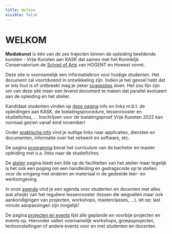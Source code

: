 ```yaml
---
title: Welkom
visible: false
---
```

# WELKOM
**Mediakunst** is één van de zes trajecten binnen de opleiding beeldende kunsten - Vrije Kunsten aan KASK dat samen met het Koninklijk Conservatorium de [School of Arts](https://www.schoolofartsgent.be/) van HOGENT en Howest vormt.

Deze site is voornamelijk een informatiebron voor huidige studenten. Het document zal voortdurend in ontwikkeling zijn. Indien je het gevoel hebt dat er iets fout is of ontbreekt mag je zeker [suggesties](https://leper.noho.st/pad/p/2021_MK_intern_suggesties) doen. Het zou fijn zijn om van deze site meer een levend document te maken dat parallel evolueert aan de opleiding en het atelier.

Kandidaat studenten vinden op [deze pagina](../kandidaat%20studenten) info en links m.b.t. de opleidingen aan KASK, de toelatingsprocedure, lessenrooster en studiefiches, ... Inschrijven voor de toelatingsproef Vrije Kunsten 2022 kan normaal gezien vanaf eind november!

Onder [praktische info](../praktische_info) vind je nuttige links naar applicaties, diensten en documenten, informatie over het netwerk en software, etc.

De pagina [programma](../programma) bevat het curriculum van de bachelor en master opleiding met o.a. links naar de studiefiches.

De [atelier](../atelier) pagina biedt een blik op de faciliteiten van het atelier maar tegelijk is het ook een poging om een handleiding en gedragscode op te stellen voor de omgang met anderen en materiaal in de gedeelde leer- en werkomgeving.

In onze [agenda](../agenda) vind je een agenda voor studenten en docenten met alles wat afwijkt van het reguliere lessenrooster (lessen die wegvallen maar ook aankondigingen van projecten, workshops, masterclasses, …). let op: last minute aanpassingen zijn mogelijk!

De pagina [projecten en events](../projecten_en_events) lijst alle geplande en voorbije projecten en events op. Hieronder vallen voornamelijk workshops, groepsprojecten, tentoonstellingen of andere events voor en met studenten en docenten.
